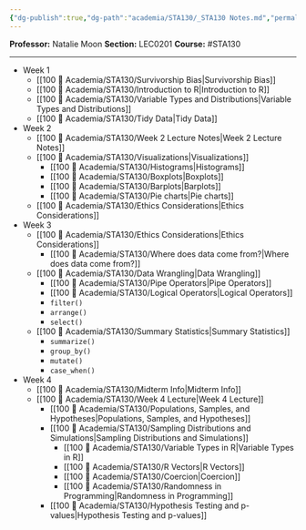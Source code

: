 ```yaml
---
{"dg-publish":true,"dg-path":"academia/STA130/_STA130 Notes.md","permalink":"/academia/sta-130/sta-130-notes/","created":"2024-01-15T15:36:05.063-05:00","updated":"2024-02-01T14:34:30.854-05:00"}
---
```



**Professor:** Natalie Moon
**Section:** LEC0201
**Course:** #STA130 

---
- Week 1
	- [[100 📒 Academia/STA130/Survivorship Bias\|Survivorship Bias]]
	- [[100 📒 Academia/STA130/Introduction to R\|Introduction to R]]
	- [[100 📒 Academia/STA130/Variable Types and Distributions\|Variable Types and Distributions]]
	- [[100 📒 Academia/STA130/Tidy Data\|Tidy Data]]
- Week 2
	- [[100 📒 Academia/STA130/Week 2 Lecture Notes\|Week 2 Lecture Notes]]
	- [[100 📒 Academia/STA130/Visualizations\|Visualizations]]
		- [[100 📒 Academia/STA130/Histograms\|Histograms]]
		- [[100 📒 Academia/STA130/Boxplots\|Boxplots]]
		- [[100 📒 Academia/STA130/Barplots\|Barplots]]
		- [[100 📒 Academia/STA130/Pie charts\|Pie charts]]
	- [[100 📒 Academia/STA130/Ethics Considerations\|Ethics Considerations]]
- Week 3
	- [[100 📒 Academia/STA130/Ethics Considerations\|Ethics Considerations]]
		- [[100 📒 Academia/STA130/Where does data come from?\|Where does data come from?]]
	- [[100 📒 Academia/STA130/Data Wrangling\|Data Wrangling]]
		- [[100 📒 Academia/STA130/Pipe Operators\|Pipe Operators]]
		- [[100 📒 Academia/STA130/Logical Operators\|Logical Operators]]
		- `filter()`
		- `arrange()`
		- `select()`
	- [[100 📒 Academia/STA130/Summary Statistics\|Summary Statistics]]
		- `summarize()`
		- `group_by()`
		- `mutate()`
		- `case_when()`
- Week 4
	- [[100 📒 Academia/STA130/Midterm Info\|Midterm Info]]
	- [[100 📒 Academia/STA130/Week 4 Lecture\|Week 4 Lecture]]
		- [[100 📒 Academia/STA130/Populations, Samples, and Hypotheses\|Populations, Samples, and Hypotheses]]
		- [[100 📒 Academia/STA130/Sampling Distributions and Simulations\|Sampling Distributions and Simulations]]
			- [[100 📒 Academia/STA130/Variable Types in R\|Variable Types in R]]
			- [[100 📒 Academia/STA130/R Vectors\|R Vectors]]
			- [[100 📒 Academia/STA130/Coercion\|Coercion]]
			- [[100 📒 Academia/STA130/Randomness in Programming\|Randomness in Programming]]
		- [[100 📒 Academia/STA130/Hypothesis Testing and p-values\|Hypothesis Testing and p-values]]